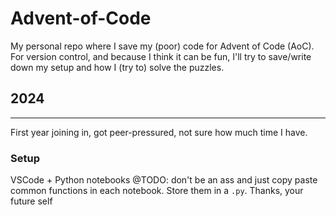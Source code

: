 # Advent-of-Code
My personal repo where I save my (poor) code for Advent of Code (AoC).
For version control, and because I think it can be fun, I'll try to save/write down my setup and how I (try to) solve the puzzles.

## 2024
***
First year joining in, got peer-pressured, not sure how much time I have.
### Setup
VSCode + Python notebooks
@TODO: don't be an ass and just copy paste common functions in each notebook. Store them in a `.py`.
Thanks,
your future self
